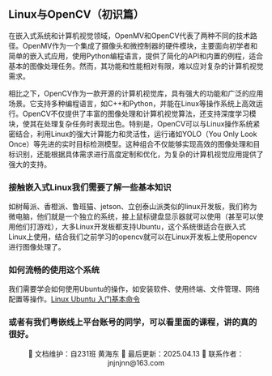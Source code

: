 ## Linux与OpenCV（初识篇）

在嵌入式系统和计算机视觉领域，OpenMV和OpenCV代表了两种不同的技术路径。OpenMV作为一个集成了摄像头和微控制器的硬件模块，主要面向初学者和简单的嵌入式应用，使用Python编程语言，提供了简化的API和内置的例程，适合基本的图像处理任务。然而，其功能和性能相对有限，难以应对复杂的计算机视觉需求。

相比之下，OpenCV作为一款开源的计算机视觉库，具有强大的功能和广泛的应用场景。它支持多种编程语言，如C++和Python，并能在Linux等操作系统上高效运行。OpenCV不仅提供了丰富的图像处理和计算机视觉算法，还支持深度学习模块，使其在处理复杂任务时表现出色。特别是，OpenCV可以与Linux操作系统紧密结合，利用Linux的强大计算能力和灵活性，运行诸如YOLO（You Only Look Once）等先进的实时目标检测模型。这种组合不仅能够实现高效的图像处理和目标识别，还能根据具体需求进行高度定制和优化，为复杂的计算机视觉应用提供了强大的支持。

### 接触嵌入式Linux我们需要了解一些基本知识

如树莓派、香橙派、鲁班猫、jetson、立创泰山派类似的linux开发板，我们称为微电脑，他们就是一个独立的系统，接上鼠标键盘显示器就可以使用（甚至可以使用他们打游戏），大多Linux开发板都支持Ubuntu，这个系统很适合在嵌入式Linux上使用，结合我们之前学习的opencv就可以在Linux开发板上使用opencv进行图像处理了。

### 如何流畅的使用这个系统

我们需要学会如何使用Ubuntu的操作，如安装软件、使用终端、文件管理、网络配置等操作。[Linux Ubuntu 入门基本命令](https://blog.csdn.net/qq_45277212/article/details/120834748)

### 或者有我们粤嵌线上平台账号的同学，可以看里面的课程，讲的真的很好。

<div align="center">
🎨 文档维护：自231班 黄海东 
📅 最后更新：2025.04.13  
📧 联系作者：jnjnjnn@163.com
</div>